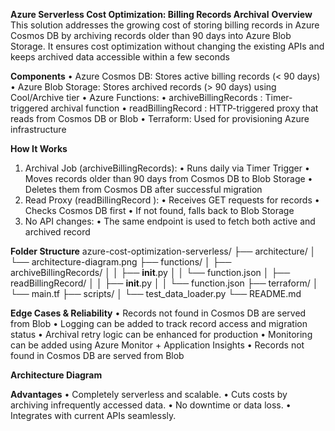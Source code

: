 **Azure Serverless Cost Optimization: Billing Records Archival**
**Overview**
 This solution addresses the growing cost of storing billing records in Azure Cosmos DB by archiving records
 older than 90 days into Azure Blob Storage. It ensures cost optimization without changing the existing
 APIs and keeps archived data accessible within a few seconds

**Components**
 • Azure Cosmos DB: Stores active billing records (< 90 days)
 • Azure Blob Storage: Stores archived records (> 90 days) using Cool/Archive tier
 • Azure Functions:
   • archiveBillingRecords : Timer-triggered archival function
   • readBillingRecord : HTTP-triggered proxy that reads from Cosmos DB or Blob
 • Terraform: Used for provisioning Azure infrastructure

**How It Works**
1. Archival Job (archiveBillingRecords):
    • Runs daily via Timer Trigger
    • Moves records older than 90 days from Cosmos DB to Blob Storage
    • Deletes them from Cosmos DB after successful migration
2. Read Proxy (readBillingRecord ):
    • Receives GET requests for records
    • Checks Cosmos DB first
    • If not found, falls back to Blob Storage
3. No API changes:
    • The same endpoint is used to fetch both active and archived record

**Folder Structure**
azure-cost-optimization-serverless/
 ├── architecture/
 │   └── architecture-diagram.png
 ├── functions/
 │   ├── archiveBillingRecords/
 │   │   ├── __init__.py
 │   │   └── function.json
 │   ├── readBillingRecord/
 │   │   ├── __init__.py
 │   │   └── function.json
 ├── terraform/
 │   └── main.tf
 ├── scripts/
 │   └── test_data_loader.py
 └── README.md

**Edge Cases & Reliability**
  • Records not found in Cosmos DB are served from Blob
  • Logging can be added to track record access and migration status
  • Archival retry logic can be enhanced for production
  • Monitoring can be added using Azure Monitor + Application Insights
  • Records not found in Cosmos DB are served from Blob

**Architecture Diagram**

**Advantages**
  • Completely serverless and scalable.
  • Cuts costs by archiving infrequently accessed data.
  • No downtime or data loss.
  • Integrates with current APIs seamlessly.

